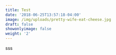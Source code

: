 ```yaml
---
title: Test
date: '2018-06-25T13:57:18-04:00'
image: /img/uploads/pretty-wife-eat-cheese.jpg
draft: false
showonlyimage: false
weight: '2'
---
```

sss
